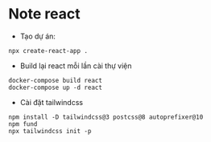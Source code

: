 # Note react

- Tạo dự án: 
```
npx create-react-app .
```

- Build lại react mỗi lần cài thự viện
```
docker-compose build react
docker-compose up -d react
```

- Cài đặt tailwindcss
```
npm install -D tailwindcss@3 postcss@8 autoprefixer@10
npm fund
npx tailwindcss init -p
```